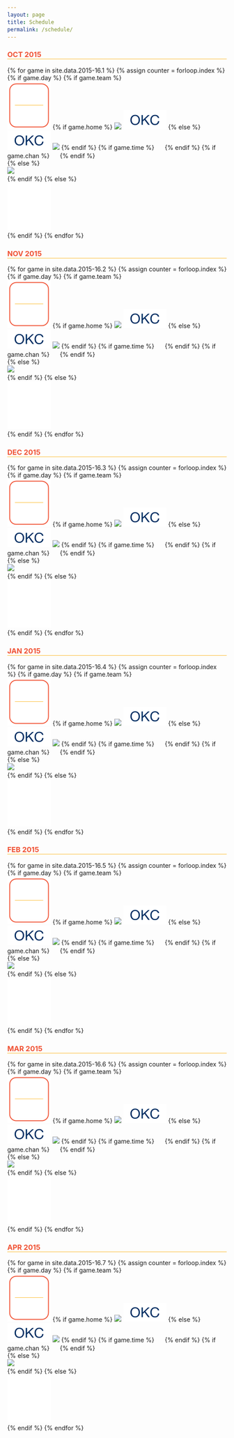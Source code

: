 ```yaml
---
layout: page
title: Schedule
permalink: /schedule/
---
```


<h3 style="border-bottom: 1px solid #FDBB30;color:#F05133;">OCT 2015</h3>

<!--<img src="/content/schedule/2015-10.png" style="width:100%;margin-top:20px;"/>-->

<div class="cal">
{% for game in site.data.2015-16.1 %}
{% assign counter = forloop.index %}
{% if game.day %}
	{% if game.team %}
	<div class="cal0" onclick="gametime('0{{ counter }}')" style="cursor:pointer;">
 	  <img src="/content/schedule/days/game.png" class="cal1" />
	  {% if game.home %}
 	  <img id="away0{{ counter }}" class="cal2" src="/content/schedule/teams/{{ game.team }}.png" />
	  <img id="home0{{ counter }}" class="cal3" src="/content/schedule/teams/okc.png" />
	  {% else %}
 	  <img id="away0{{ counter }}" class="cal2" src="/content/schedule/teams/okc.png" />
	  <img id="home0{{ counter }}" class="cal3" src="/content/schedule/teams/{{ game.team }}.png" />
	  {% endif %}
	  {% if game.time %}
	  <img id="time0{{ counter }}" class="cal2" src="/content/schedule/tv/{{ game.time }}.png" style="visibility:hidden;" />
	  {% endif %}
	  {% if game.chan %}
	  <img id="chan0{{ counter }}" class="cal3" src="/content/schedule/tv/{{ game.chan }}.png" style="visibility:hidden;" />
	  {% endif %}
	</div>
	{% else %}
	<div class="cal0">
		<img src="/content/schedule/days/{{ game.day }}.png" class="cal1" />
	</div>
	{% endif %}
{% else %}
   <div class="cal0">
 	  <img src="/content/schedule/days/blank.png" class="cal1" />
   </div>
{% endif %}
{% endfor %}
</div>

<h3 style="border-bottom: 1px solid #FDBB30;color:#F05133;">NOV 2015</h3>

<div class="cal">
{% for game in site.data.2015-16.2 %}
{% assign counter = forloop.index %}
{% if game.day %}
	{% if game.team %}
	<div class="cal0" onclick="gametime(1{{ counter }})" style="cursor:pointer;">
 	  <img src="/content/schedule/days/game.png" class="cal1" />
	  {% if game.home %}
 	  <img id="away1{{ counter }}" class="cal2" src="/content/schedule/teams/{{ game.team }}.png" />
	  <img id="home1{{ counter }}" class="cal3" src="/content/schedule/teams/okc.png" />
	  {% else %}
 	  <img id="away1{{ counter }}" class="cal3" src="/content/schedule/teams/okc.png" />
	  <img id="home1{{ counter }}" class="cal2" src="/content/schedule/teams/{{ game.team }}.png" />
	  {% endif %}
	  {% if game.time %}
	  <img id="time1{{ counter }}" class="cal2" src="/content/schedule/tv/{{ game.time }}.png" style="visibility:hidden;" />
	  {% endif %}
	  {% if game.chan %}
	  <img id="chan1{{ counter }}" class="cal3" src="/content/schedule/tv/{{ game.chan }}.png" style="visibility:hidden;" />
	  {% endif %}
	</div>
	{% else %}
	<div class="cal0">
		<img src="/content/schedule/days/{{ game.day }}.png" class="cal1" />
	</div>
	{% endif %}
{% else %}
   <div class="cal0">
 	  <img src="/content/schedule/days/blank.png" class="cal1" />
   </div>
{% endif %}
{% endfor %}
</div>

<h3 style="border-bottom: 1px solid #FDBB30;color:#F05133;">DEC 2015</h3>

<div class="cal">
{% for game in site.data.2015-16.3 %}
{% assign counter = forloop.index %}
{% if game.day %}
	{% if game.team %}
	<div class="cal0" onclick="gametime(2{{ counter }})" style="cursor:pointer;">
 	  <img src="/content/schedule/days/game.png" class="cal1" />
	  {% if game.home %}
 	  <img id="away2{{ counter }}" class="cal2" src="/content/schedule/teams/{{ game.team }}.png" />
	  <img id="home2{{ counter }}" class="cal3" src="/content/schedule/teams/okc.png" />
	  {% else %}
 	  <img id="away2{{ counter }}" class="cal3" src="/content/schedule/teams/okc.png" />
	  <img id="home2{{ counter }}" class="cal2" src="/content/schedule/teams/{{ game.team }}.png" />
	  {% endif %}
	  {% if game.time %}
	  <img id="time2{{ counter }}" class="cal2" src="/content/schedule/tv/{{ game.time }}.png" style="visibility:hidden;" />
	  {% endif %}
	  {% if game.chan %}
	  <img id="chan2{{ counter }}" class="cal3" src="/content/schedule/tv/{{ game.chan }}.png" style="visibility:hidden;" />
	  {% endif %}
	</div>
	{% else %}
	<div class="cal0">
		<img src="/content/schedule/days/{{ game.day }}.png" class="cal1" />
	</div>
	{% endif %}
{% else %}
   <div class="cal0">
 	  <img src="/content/schedule/days/blank.png" class="cal1" />
   </div>
{% endif %}
{% endfor %}
</div>

<h3 style="border-bottom: 1px solid #FDBB30;color:#F05133;">JAN 2015</h3>

<div class="cal">
{% for game in site.data.2015-16.4 %}
{% assign counter = forloop.index %}
{% if game.day %}
	{% if game.team %}
	<div class="cal0" onclick="gametime(3{{ counter }})" style="cursor:pointer;">
 	  <img src="/content/schedule/days/game.png" class="cal1" />
	  {% if game.home %}
 	  <img id="away3{{ counter }}" class="cal2" src="/content/schedule/teams/{{ game.team }}.png" />
	  <img id="home3{{ counter }}" class="cal3" src="/content/schedule/teams/okc.png" />
	  {% else %}
 	  <img id="away3{{ counter }}" class="cal3" src="/content/schedule/teams/okc.png" />
	  <img id="home3{{ counter }}" class="cal2" src="/content/schedule/teams/{{ game.team }}.png" />
	  {% endif %}
	  {% if game.time %}
	  <img id="time3{{ counter }}" class="cal2" src="/content/schedule/tv/{{ game.time }}.png" style="visibility:hidden;" />
	  {% endif %}
	  {% if game.chan %}
	  <img id="chan3{{ counter }}" class="cal3" src="/content/schedule/tv/{{ game.chan }}.png" style="visibility:hidden;" />
	  {% endif %}
	</div>
	{% else %}
	<div class="cal0">
		<img src="/content/schedule/days/{{ game.day }}.png" class="cal1" />
	</div>
	{% endif %}
{% else %}
   <div class="cal0">
 	  <img src="/content/schedule/days/blank.png" class="cal1" />
   </div>
{% endif %}
{% endfor %}
</div>

<h3 style="border-bottom: 1px solid #FDBB30;color:#F05133;">FEB 2015</h3>

<div class="cal">
{% for game in site.data.2015-16.5 %}
{% assign counter = forloop.index %}
{% if game.day %}
	{% if game.team %}
	<div class="cal0" onclick="gametime(4{{ counter }})" style="cursor:pointer;">
 	  <img src="/content/schedule/days/game.png" class="cal1" />
	  {% if game.home %}
 	  <img id="away4{{ counter }}" class="cal2" src="/content/schedule/teams/{{ game.team }}.png" />
	  <img id="home4{{ counter }}" class="cal3" src="/content/schedule/teams/okc.png" />
	  {% else %}
 	  <img id="away4{{ counter }}" class="cal3" src="/content/schedule/teams/okc.png" />
	  <img id="home4{{ counter }}" class="cal2" src="/content/schedule/teams/{{ game.team }}.png" />
	  {% endif %}
	  {% if game.time %}
	  <img id="time4{{ counter }}" class="cal2" src="/content/schedule/tv/{{ game.time }}.png" style="visibility:hidden;" />
	  {% endif %}
	  {% if game.chan %}
	  <img id="chan4{{ counter }}" class="cal3" src="/content/schedule/tv/{{ game.chan }}.png" style="visibility:hidden;" />
	  {% endif %}
	</div>
	{% else %}
	<div class="cal0">
		<img src="/content/schedule/days/{{ game.day }}.png" class="cal1" />
	</div>
	{% endif %}
{% else %}
   <div class="cal0">
 	  <img src="/content/schedule/days/blank.png" class="cal1" />
   </div>
{% endif %}
{% endfor %}
</div>

<h3 style="border-bottom: 1px solid #FDBB30;color:#F05133;">MAR 2015</h3>

<div class="cal">
{% for game in site.data.2015-16.6 %}
{% assign counter = forloop.index %}
{% if game.day %}
	{% if game.team %}
	<div class="cal0" onclick="gametime(5{{ counter }})" style="cursor:pointer;">
 	  <img src="/content/schedule/days/game.png" class="cal1" />
	  {% if game.home %}
 	  <img id="away5{{ counter }}" class="cal2" src="/content/schedule/teams/{{ game.team }}.png" />
	  <img id="home5{{ counter }}" class="cal3" src="/content/schedule/teams/okc.png" />
	  {% else %}
 	  <img id="away5{{ counter }}" class="cal3" src="/content/schedule/teams/okc.png" />
	  <img id="home5{{ counter }}" class="cal2" src="/content/schedule/teams/{{ game.team }}.png" />
	  {% endif %}
	  {% if game.time %}
	  <img id="time5{{ counter }}" class="cal2" src="/content/schedule/tv/{{ game.time }}.png" style="visibility:hidden;" />
	  {% endif %}
	  {% if game.chan %}
	  <img id="chan5{{ counter }}" class="cal3" src="/content/schedule/tv/{{ game.chan }}.png" style="visibility:hidden;" />
	  {% endif %}
	</div>
	{% else %}
	<div class="cal0">
		<img src="/content/schedule/days/{{ game.day }}.png" class="cal1" />
	</div>
	{% endif %}
{% else %}
   <div class="cal0">
 	  <img src="/content/schedule/days/blank.png" class="cal1" />
   </div>
{% endif %}
{% endfor %}
</div>

<h3 style="border-bottom: 1px solid #FDBB30;color:#F05133;">APR 2015</h3>

<div class="cal">
{% for game in site.data.2015-16.7 %}
{% assign counter = forloop.index %}
{% if game.day %}
	{% if game.team %}
	<div class="cal0" onclick="gametime(6{{ counter }})" style="cursor:pointer;">
 	  <img src="/content/schedule/days/game.png" class="cal1" />
	  {% if game.home %}
 	  <img id="away6{{ counter }}" class="cal2" src="/content/schedule/teams/{{ game.team }}.png" />
	  <img id="home6{{ counter }}" class="cal3" src="/content/schedule/teams/okc.png" />
	  {% else %}
 	  <img id="away6{{ counter }}" class="cal3" src="/content/schedule/teams/okc.png" />
	  <img id="home6{{ counter }}" class="cal2" src="/content/schedule/teams/{{ game.team }}.png" />
	  {% endif %}
	  {% if game.time %}
	  <img id="time6{{ counter }}" class="cal2" src="/content/schedule/tv/{{ game.time }}.png" style="visibility:hidden;" />
	  {% endif %}
	  {% if game.chan %}
	  <img id="chan6{{ counter }}" class="cal3" src="/content/schedule/tv/{{ game.chan }}.png" style="visibility:hidden;" />
	  {% endif %}
	</div>
	{% else %}
	<div class="cal0">
		<img src="/content/schedule/days/{{ game.day }}.png" class="cal1" />
	</div>
	{% endif %}
{% else %}
   <div class="cal0">
 	  <img src="/content/schedule/days/blank.png" class="cal1" />
   </div>
{% endif %}
{% endfor %}
</div>